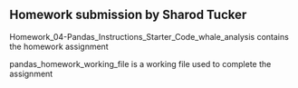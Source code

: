 ## Homework submission by Sharod Tucker

Homework_04-Pandas_Instructions_Starter_Code_whale_analysis contains the homework assignment

pandas_homework_working_file is a working file used to complete the assignment

